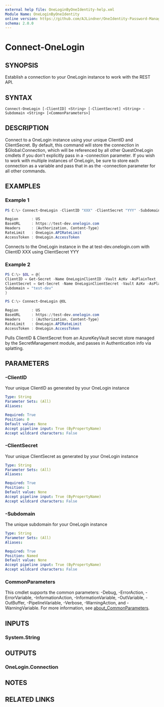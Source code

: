 ```yaml
---
external help file: OneLoginByOneIdentity-help.xml
Module Name: OneLoginByOneIdentity
online version: https://github.com/AJLindner/OneIdentity-Password-Manager-OneLogin-Integration/blob/master/Docs/Connect-OneLogin.md
schema: 2.0.0
---
```


# Connect-OneLogin

## SYNOPSIS
Establish a connection to your OneLogin instance to work with the REST API.

## SYNTAX

```
Connect-OneLogin [-ClientID] <String> [-ClientSecret] <String> -Subdomain <String> [<CommonParameters>]
```

## DESCRIPTION
Connect to a OneLogin instance using your unique ClientID and ClientSecret. By default, this command will store the connection in $Global:Connection, which will be referenced by all other QuestOneLogin cmdlets if you don't explicitly pass in a -connection parameter. If you wish to work with multiple instances of OneLogin, be sure to store each connection as a variable and pass that in as the -connection parameter for all other commands.

## EXAMPLES

### Example 1
```powershell
PS C:\> Connect-OneLogin -ClientID "XXX" -ClientSecret "YYY" -Subdomain "test-dev"

Region      : US
BaseURL     : https://test-dev.onelogin.com  
Headers     : {Authorization, Content-Type}
RateLimit   : OneLogin.APIRateLimit
AccessToken : OneLogin.AccessToken
```

Connects to the OneLogin instance in the at test-dev.onelogin.com with ClientID XXX using ClientSecret YYY

### Example 2
```powershell
PS C:\> $OL = @{
ClientID = Get-Secret -Name OneLoginClientID -Vault AzKv -AsPlainText
ClientSecret = Get-Secret -Name OneLoginClientSecret -Vault AzKv -AsPlainText
Subdomain = "test-dev"
}

PS C:\> Connect-OneLogin @OL

Region      : US
BaseURL     : https://test-dev.onelogin.com  
Headers     : {Authorization, Content-Type}
RateLimit   : OneLogin.APIRateLimit
AccessToken : OneLogin.AccessToken
```

Pulls ClientID & ClientSecret from an AzureKeyVault secret store managed by the SecretManagement module, and passes in Authentication info via splatting.

## PARAMETERS

### -ClientID
Your unique ClientID as generated by your OneLogin instance

```yaml
Type: String
Parameter Sets: (All)
Aliases:

Required: True
Position: 0
Default value: None
Accept pipeline input: True (ByPropertyName)
Accept wildcard characters: False
```

### -ClientSecret
Your unique ClientSecret as generated by your OneLogin instance

```yaml
Type: String
Parameter Sets: (All)
Aliases:

Required: True
Position: 1
Default value: None
Accept pipeline input: True (ByPropertyName)
Accept wildcard characters: False
```

### -Subdomain
The unique subdomain for your OneLogin instance

```yaml
Type: String
Parameter Sets: (All)
Aliases:

Required: True
Position: Named
Default value: None
Accept pipeline input: True (ByPropertyName)
Accept wildcard characters: False
```

### CommonParameters
This cmdlet supports the common parameters: -Debug, -ErrorAction, -ErrorVariable, -InformationAction, -InformationVariable, -OutVariable, -OutBuffer, -PipelineVariable, -Verbose, -WarningAction, and -WarningVariable. For more information, see [about_CommonParameters](http://go.microsoft.com/fwlink/?LinkID=113216).

## INPUTS

### System.String

## OUTPUTS

### OneLogin.Connection

## NOTES

## RELATED LINKS
